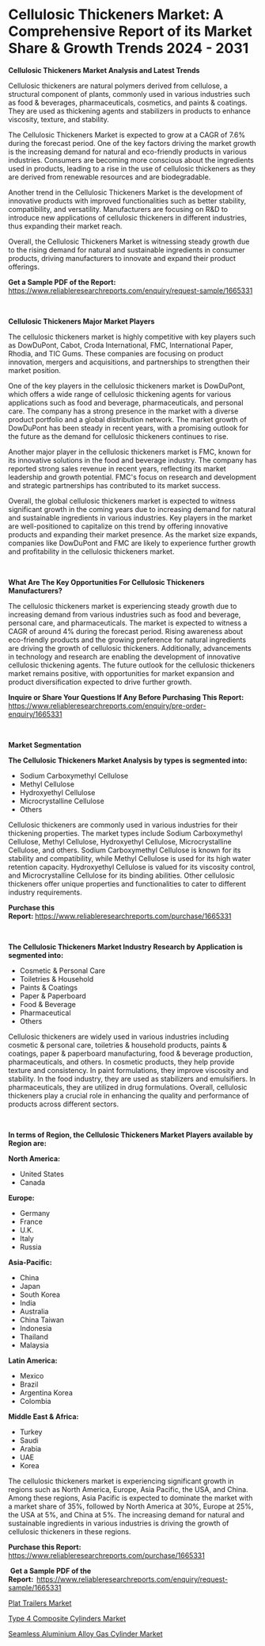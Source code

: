 <p><h1>Cellulosic Thickeners Market: A Comprehensive Report of its Market Share & Growth Trends 2024 - 2031</h1></p><p><strong>Cellulosic Thickeners Market Analysis and Latest Trends</strong></p>
<p><p>Cellulosic thickeners are natural polymers derived from cellulose, a structural component of plants, commonly used in various industries such as food & beverages, pharmaceuticals, cosmetics, and paints & coatings. They are used as thickening agents and stabilizers in products to enhance viscosity, texture, and stability.</p><p>The Cellulosic Thickeners Market is expected to grow at a CAGR of 7.6% during the forecast period. One of the key factors driving the market growth is the increasing demand for natural and eco-friendly products in various industries. Consumers are becoming more conscious about the ingredients used in products, leading to a rise in the use of cellulosic thickeners as they are derived from renewable resources and are biodegradable.</p><p>Another trend in the Cellulosic Thickeners Market is the development of innovative products with improved functionalities such as better stability, compatibility, and versatility. Manufacturers are focusing on R&D to introduce new applications of cellulosic thickeners in different industries, thus expanding their market reach.</p><p>Overall, the Cellulosic Thickeners Market is witnessing steady growth due to the rising demand for natural and sustainable ingredients in consumer products, driving manufacturers to innovate and expand their product offerings.</p></p>
<p><strong>Get a Sample PDF of the Report:&nbsp;</strong> <a href="https://www.reliableresearchreports.com/enquiry/request-sample/1665331">https://www.reliableresearchreports.com/enquiry/request-sample/1665331</a></p>
<p>&nbsp;</p>
<p><strong>Cellulosic Thickeners Major Market Players</strong></p>
<p><p>The cellulosic thickeners market is highly competitive with key players such as DowDuPont, Cabot, Croda International, FMC, International Paper, Rhodia, and TIC Gums. These companies are focusing on product innovation, mergers and acquisitions, and partnerships to strengthen their market position. </p><p>One of the key players in the cellulosic thickeners market is DowDuPont, which offers a wide range of cellulosic thickening agents for various applications such as food and beverage, pharmaceuticals, and personal care. The company has a strong presence in the market with a diverse product portfolio and a global distribution network. The market growth of DowDuPont has been steady in recent years, with a promising outlook for the future as the demand for cellulosic thickeners continues to rise.</p><p>Another major player in the cellulosic thickeners market is FMC, known for its innovative solutions in the food and beverage industry. The company has reported strong sales revenue in recent years, reflecting its market leadership and growth potential. FMC's focus on research and development and strategic partnerships has contributed to its market success.</p><p>Overall, the global cellulosic thickeners market is expected to witness significant growth in the coming years due to increasing demand for natural and sustainable ingredients in various industries. Key players in the market are well-positioned to capitalize on this trend by offering innovative products and expanding their market presence. As the market size expands, companies like DowDuPont and FMC are likely to experience further growth and profitability in the cellulosic thickeners market.</p></p>
<p>&nbsp;</p>
<p><strong>What Are The Key Opportunities For Cellulosic Thickeners Manufacturers?</strong></p>
<p><p>The cellulosic thickeners market is experiencing steady growth due to increasing demand from various industries such as food and beverage, personal care, and pharmaceuticals. The market is expected to witness a CAGR of around 4% during the forecast period. Rising awareness about eco-friendly products and the growing preference for natural ingredients are driving the growth of cellulosic thickeners. Additionally, advancements in technology and research are enabling the development of innovative cellulosic thickening agents. The future outlook for the cellulosic thickeners market remains positive, with opportunities for market expansion and product diversification expected to drive further growth.</p></p>
<p><strong>Inquire or Share Your Questions If Any Before Purchasing This Report:</strong> <a href="https://www.reliableresearchreports.com/enquiry/pre-order-enquiry/1665331">https://www.reliableresearchreports.com/enquiry/pre-order-enquiry/1665331</a></p>
<p>&nbsp;</p>
<p><strong>Market Segmentation</strong></p>
<p><strong>The Cellulosic Thickeners Market Analysis by types is segmented into:</strong></p>
<p><ul><li>Sodium Carboxymethyl Cellulose</li><li>Methyl Cellulose</li><li>Hydroxyethyl Cellulose</li><li>Microcrystalline Cellulose</li><li>Others</li></ul></p>
<p><p>Cellulosic thickeners are commonly used in various industries for their thickening properties. The market types include Sodium Carboxymethyl Cellulose, Methyl Cellulose, Hydroxyethyl Cellulose, Microcrystalline Cellulose, and others. Sodium Carboxymethyl Cellulose is known for its stability and compatibility, while Methyl Cellulose is used for its high water retention capacity. Hydroxyethyl Cellulose is valued for its viscosity control, and Microcrystalline Cellulose for its binding abilities. Other cellulosic thickeners offer unique properties and functionalities to cater to different industry requirements.</p></p>
<p><strong>Purchase this Report:&nbsp;</strong><a href="https://www.reliableresearchreports.com/purchase/1665331">https://www.reliableresearchreports.com/purchase/1665331</a></p>
<p>&nbsp;</p>
<p><strong>The Cellulosic Thickeners Market Industry Research by Application is segmented into:</strong></p>
<p><ul><li>Cosmetic & Personal Care</li><li>Toiletries & Household</li><li>Paints & Coatings</li><li>Paper & Paperboard</li><li>Food & Beverage</li><li>Pharmaceutical</li><li>Others</li></ul></p>
<p><p>Cellulosic thickeners are widely used in various industries including cosmetic & personal care, toiletries & household products, paints & coatings, paper & paperboard manufacturing, food & beverage production, pharmaceuticals, and others. In cosmetic products, they help provide texture and consistency. In paint formulations, they improve viscosity and stability. In the food industry, they are used as stabilizers and emulsifiers. In pharmaceuticals, they are utilized in drug formulations. Overall, cellulosic thickeners play a crucial role in enhancing the quality and performance of products across different sectors.</p></p>
<p>&nbsp;</p>
<p><strong>In terms of Region, the Cellulosic Thickeners Market Players available by Region are:</strong></p>
<p>
    <p> <strong> North America: </strong>
        <ul>
            <li>United States</li>
            <li>Canada</li>
        </ul>
        </p> 
    <p> <strong> Europe: </strong>
        <ul>
            <li>Germany</li>
            <li>France</li>
            <li>U.K.</li>
            <li>Italy</li>
            <li>Russia</li>
        </ul>
        </p> 
    <p> <strong> Asia-Pacific: </strong>
        <ul>
            <li>China</li>
            <li>Japan</li>
            <li>South Korea</li>
            <li>India</li>
            <li>Australia</li>
            <li>China Taiwan</li>
            <li>Indonesia</li>
            <li>Thailand</li>
            <li>Malaysia</li>
        </ul>
        </p> 
    <p> <strong> Latin America: </strong>
        <ul>
            <li>Mexico</li>
            <li>Brazil</li>
            <li>Argentina Korea</li>
            <li>Colombia</li>
        </ul>
        </p> 
    <p> <strong> Middle East & Africa: </strong>
        <ul>
            <li>Turkey</li>
            <li>Saudi</li>
            <li>Arabia</li>
            <li>UAE</li>
            <li>Korea</li>
        </ul>
    </p>
    </p>
<p><p>The cellulosic thickeners market is experiencing significant growth in regions such as North America, Europe, Asia Pacific, the USA, and China. Among these regions, Asia Pacific is expected to dominate the market with a market share of 35%, followed by North America at 30%, Europe at 25%, the USA at 5%, and China at 5%. The increasing demand for natural and sustainable ingredients in various industries is driving the growth of cellulosic thickeners in these regions.</p></p>
<p><strong>Purchase this Report: </strong><a href="https://www.reliableresearchreports.com/purchase/1665331">https://www.reliableresearchreports.com/purchase/1665331</a></p>
<p>&nbsp;<strong>Get a Sample PDF of the Report:&nbsp;&nbsp;</strong><a href="https://www.reliableresearchreports.com/enquiry/request-sample/1665331">https://www.reliableresearchreports.com/enquiry/request-sample/1665331</a></p>
<p><strong></strong></p>
<p><p><a href="https://view.publitas.com/reportprime-1/plat-trailers-market-analysis-examines-its-scope-on-growth-opportunities-and-forecasted-trends-spanning-from-2023-to-2030/">Plat Trailers Market</a></p><p><a href="https://view.publitas.com/reportprime-1/type-4-composite-cylinders-market-growth-market-trends-covid-19-impact-and-forecasts-for-period-from-2023-2030/">Type 4 Composite Cylinders Market</a></p><p><a href="https://view.publitas.com/reportprime-1/seamless-aluminium-alloy-gas-cylinder-market-research-report-forecasted-for-period-from-2023-2030-by-market-type-market-application-and-region/">Seamless Aluminium Alloy Gas Cylinder Market</a></p></p>